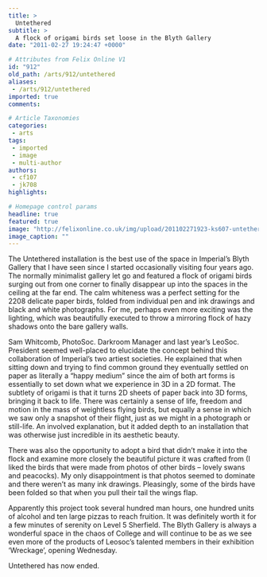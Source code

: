 ```yaml
---
title: >
  Untethered
subtitle: >
  A flock of origami birds set loose in the Blyth Gallery
date: "2011-02-27 19:24:47 +0000"

# Attributes from Felix Online V1
id: "912"
old_path: /arts/912/untethered
aliases:
 - /arts/912/untethered
imported: true
comments:

# Article Taxonomies
categories:
 - arts
tags:
 - imported
 - image
 - multi-author
authors:
 - cf107
 - jk708
highlights:

# Homepage control params
headline: true
featured: true
image: "http://felixonline.co.uk/img/upload/201102271923-ks607-untether.jpg"
image_caption: ""
---
```


The Untethered installation is the best use of the space in Imperial’s Blyth Gallery that I have seen since I started occasionally visiting four years ago. The normally minimalist gallery let go and featured a flock of origami birds surging out from one corner to finally disappear up into the spaces in the ceiling at the far end. The calm whiteness was a perfect setting for the 2208 delicate paper birds, folded from individual pen and ink drawings and black and white photographs. For me, perhaps even more exciting was the lighting, which was beautifully executed to throw a mirroring flock of hazy shadows onto the bare gallery walls.

Sam Whitcomb, PhotoSoc. Darkroom Manager and last year’s LeoSoc. President seemed well-placed to elucidate the concept behind this collaboration of Imperial’s two artiest societies. He explained that when sitting down and trying to find common ground they eventually settled on paper as literally a “happy medium” since the aim of both art forms is essentially to set down what we experience in 3D in a 2D format. The subtlety of origami is that it turns 2D sheets of paper back into 3D forms, bringing it back to life. There was certainly a sense of life, freedom and motion in the mass of weightless flying birds, but equally a sense in which we saw only a snapshot of their flight, just as we might in a photograph or still-life. An involved explanation, but it added depth to an installation that was otherwise just incredible in its aesthetic beauty.

There was also the opportunity to adopt a bird that didn’t make it into the flock and examine more closely the beautiful picture it was crafted from (I liked the birds that were made from photos of other birds – lovely swans and peacocks). My only disappointment is that photos seemed to dominate and there weren’t as many ink drawings. Pleasingly, some of the birds have been folded so that when you pull their tail the wings flap.

Apparently this project took several hundred man hours, one hundred units of alcohol and ten large pizzas to reach fruition. It was definitely worth it for a few minutes of serenity on Level 5 Sherfield. The Blyth Gallery is always a wonderful space in the chaos of College and will continue to be as we see even more of the products of Leosoc’s talented members in their exhibition ‘Wreckage’, opening Wednesday.

Untethered has now ended.
